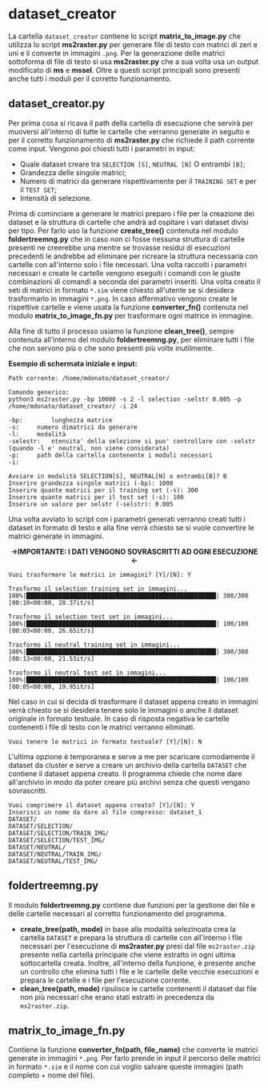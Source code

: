 # dataset_creator
La cartella `dataset_creator` contiene lo script **matrix_to_image.py** che utilizza lo script **ms2raster.py** per generare file di testo con matrici di zeri e uni e li converte in immagini `.png`. Per la generazione delle matrici sottoforma di file di testo si usa **ms2raster.py** che a sua volta usa un output modificato di **ms** e **mssel**. Oltre a questi script principali sono presenti anche tutti i moduli per il corretto funzionamento.

## dataset_creator.py
Per prima cosa si ricava il path della cartella di esecuzione che servirà per muoversi all'interno di tutte le cartelle che verranno generate in seguito e per il corretto funzionamento di **ms2raster.py** che richiede il path corrente come input. Vengono poi chiesti tutti i parametri in input:
* Quale dataset creare tra `SELECTION [S]`, `NEUTRAL [N]` O entrambi `[B]`;
* Grandezza delle singole matrici;
* Numero di matrici da generare rispettivamente per il `TRAINING SET` e per il `TEST SET`;
* Intensità di selezione.

Prima di cominciare a generare le matrici preparo i file per la creazione dei dataset e la struttura di cartelle che andrà ad ospitare i vari dataset divisi per tipo. Per farlo uso la funzione **create_tree()** contenuta nel modulo **foldertreemng.py** che in caso non ci fosse nessuna struttura di cartelle presenti ne creerebbe una mentre se trovasse residui di esecuzioni precedenti le andrebbe ad eliminare per ricreare la struttura necessaria con cartelle con all'interno solo i file necessari.
Una volta raccolti i parametri necessari e create le cartelle vengono eseguiti i comandi con le giuste combinazioni di comandi a seconda dei parametri inseriti.
Una volta creato il seti di matrici in formato `*.sim` viene chiesto all'utente se si desidera trasformarlo in immagini `*.png`.
In caso affermativo vengono create le rispettive cartelle e viene usata la funzione **converter_fn()** contenuta nel modulo **matrix_to_image_fn.py** per trasformare ogni matrice in immagine.

Alla fine di tutto il processo usiamo la funzione **clean_tree()**, sempre contenuta all'interno del modulo **foldertreemng.py**, per eliminare tutti i file che non servono più o che sono presenti più volte inutilmente.

**Esempio di schermata iniziale e input:**
```
Path corrente: /home/mdonato/dataset_creator/

Comando generico:
python3 ms2raster.py -bp 10000 -s 2 -l selection -selstr 0.005 -p /home/mdonato/dataset_creator/ -i 24

-bp:		lunghezza matrice
-s:		numero dimatrici da generare
-l:		modalità
-selestr:	ntensita' della selezione si puo' controllare con -selstr (quando -l e' neutral, non viene considerata)
-p:		path della cartella contenente i moduli necessari
-i:	

Avviare in modalità SELECTION[S], NEUTRAL[N] o entrambi[B]? B
Inserire grandezza singole matrici (-bp): 1000
Inserire quante matrici per il training set (-s): 300 
Inserire quante matrici per il test set (-s): 100 
Inserire un valore per selstr (-selstr): 0.005
```
Una volta avviato lo script con i parametri generati verranno creati tutti i dataset in formato di testo e alla fine verrà chiesto se si vuole convertire le matrici generate in immagini.
<p align=center><strong> ->IMPORTANTE:  I DATI VENGONO SOVRASCRITTI AD OGNI ESECUZIONE <- </strong></p>

```
Vuoi trasformare le matrici in immagini? [Y]/[N]: Y

Trasformo il selection training set in immagini...
100%|█████████████████████████████████████████████████████| 300/300 [00:10<00:00, 28.37it/s]

Trasformo il selection test set in immagini...
100%|█████████████████████████████████████████████████████| 100/100 [00:03<00:00, 26.65it/s]

Trasformo il neutral training set in immagini...
100%|█████████████████████████████████████████████████████| 300/300 [00:13<00:00, 21.53it/s]

Trasformo il neutral test set in immagini...
100%|█████████████████████████████████████████████████████| 100/100 [00:05<00:00, 19.95it/s]
```
Nel caso in cui si decida di trasformare il dataset appena creato in immagini verrà chiesto se si desidera tenere solo le immagini o anche il dataset originale in formato testuale. In caso di risposta negativa le cartelle contenenti i file di testo con le matrici verranno eliminati.
```
Vuoi tenere le matrici in formato testuale? [Y]/[N]: N
```
L'ultima opzione è temporanea e serve a me per scaricare comodamente il dataset da cluster e serve a creare un archivio della cartella `DATASET` che contiene il dataset appena creato. Il programma chiede che nome dare all'archivio in modo da poter creare più archivi senza che questi vengano sovrascritti.
```
Vuoi comprimere il dataset appena creato? [Y]/[N]: Y
Inserisci un nome da dare al file compresso: dataset_1
DATASET/
DATASET/SELECTION/
DATASET/SELECTION/TRAIN_IMG/
DATASET/SELECTION/TEST_IMG/
DATASET/NEUTRAL/
DATASET/NEUTRAL/TRAIN_IMG/
DATASET/NEUTRAL/TEST_IMG/
```
## foldertreemng.py
Il modulo **foldertreemng.py** contiene due funzioni per la gestione dei file e delle cartelle necessari al corretto funzionamento del programma. 
* **create_tree(path, mode)** in base alla modalità selezinoata crea la cartella `DATASET` e prepara la struttura di cartelle con all'interno i file necessari per l'esecuzione di **ms2raster.py** presi dal file `ms2raster.zip` presente nella cartella principale che viene estratto in ogni ultima sottocartella creata. Inoltre, all'interno della funzione, è presente anche un controllo che elimina tutti i file e le cartelle delle vecchie esecuzioni e prepara le cartelle e i file per l'esecuzione corrente.
* **clean_tree(path, mode)** ripulisce le cartelle contenenti il dataset dai file non più necessari che erano stati estratti in precedenza da `ms2raster.zip`.

## matrix_to_image_fn.py
Contiene la funzione **converter_fn(path, file_name)** che converte le matrici generate in immagini `*.png`. Per farlo prende in input il percorso delle matrici in formato `*.sim` e il nome con cui voglio salvare queste immagini (path completo + nome del file).